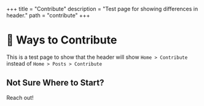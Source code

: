 +++
title = "Contribute"
description = "Test page for showing differences in header."
path = "contribute"
+++

# 🚀 Ways to Contribute

This is a test page to show that the header will show `Home > Contribute`
instead of `Home > Posts > Contribute`

## Not Sure Where to Start?

Reach out!
